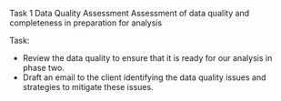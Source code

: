 Task 1
Data Quality Assessment
Assessment of data quality and completeness in preparation for analysis

Task:
- Review the data quality to ensure that it is ready for our analysis in phase two.
- Draft an email to the client identifying the data quality issues and strategies to mitigate these issues.
